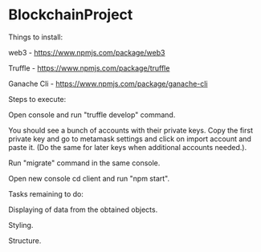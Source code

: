 # BlockchainProject

Things to install:

web3 - https://www.npmjs.com/package/web3

Truffle - https://www.npmjs.com/package/truffle

Ganache Cli - https://www.npmjs.com/package/ganache-cli

Steps to execute:

Open console and run "truffle develop" command.

You should see a bunch of accounts with their private keys. Copy the first private key and go to metamask settings and click on import account and paste it. (Do the same for later keys when additional accounts needed.).

Run "migrate" command in the same console.

Open new console cd client and run "npm start".

Tasks remaining to do:

Displaying of data from the obtained objects.

Styling.

Structure.
